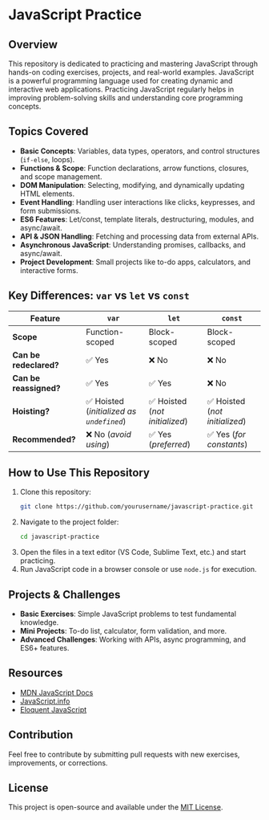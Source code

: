 # JavaScript Practice

## Overview
This repository is dedicated to practicing and mastering JavaScript through hands-on coding exercises, projects, and real-world examples. JavaScript is a powerful programming language used for creating dynamic and interactive web applications. Practicing JavaScript regularly helps in improving problem-solving skills and understanding core programming concepts.

## Topics Covered
- **Basic Concepts**: Variables, data types, operators, and control structures (`if-else`, loops).
- **Functions & Scope**: Function declarations, arrow functions, closures, and scope management.
- **DOM Manipulation**: Selecting, modifying, and dynamically updating HTML elements.
- **Event Handling**: Handling user interactions like clicks, keypresses, and form submissions.
- **ES6 Features**: Let/const, template literals, destructuring, modules, and async/await.
- **API & JSON Handling**: Fetching and processing data from external APIs.
- **Asynchronous JavaScript**: Understanding promises, callbacks, and async/await.
- **Project Development**: Small projects like to-do apps, calculators, and interactive forms.
## Key Differences: `var` vs `let` vs `const`

| Feature              | `var`                          | `let`                          | `const`                          |
|----------------------|--------------------------------|--------------------------------|----------------------------------|
| **Scope**           | Function-scoped               | Block-scoped                  | Block-scoped                    |
| **Can be redeclared?** | ✅ Yes                        | ❌ No                          | ❌ No                            |
| **Can be reassigned?** | ✅ Yes                        | ✅ Yes                         | ❌ No                            |
| **Hoisting?**       | ✅ Hoisted (*initialized as `undefined`*) | ✅ Hoisted (*not initialized*) | ✅ Hoisted (*not initialized*) |
| **Recommended?**    | ❌ No (*avoid using*)         | ✅ Yes (*preferred*)          | ✅ Yes (*for constants*)        |



## How to Use This Repository
1. Clone this repository:
   ```sh
   git clone https://github.com/yourusername/javascript-practice.git
   ```
2. Navigate to the project folder:
   ```sh
   cd javascript-practice
   ```
3. Open the files in a text editor (VS Code, Sublime Text, etc.) and start practicing.
4. Run JavaScript code in a browser console or use `node.js` for execution.

## Projects & Challenges
- **Basic Exercises**: Simple JavaScript problems to test fundamental knowledge.
- **Mini Projects**: To-do list, calculator, form validation, and more.
- **Advanced Challenges**: Working with APIs, async programming, and ES6+ features.

## Resources
- [MDN JavaScript Docs](https://developer.mozilla.org/en-US/docs/Web/JavaScript)
- [JavaScript.info](https://javascript.info/)
- [Eloquent JavaScript](https://eloquentjavascript.net/)

## Contribution
Feel free to contribute by submitting pull requests with new exercises, improvements, or corrections.

## License
This project is open-source and available under the [MIT License](LICENSE).

